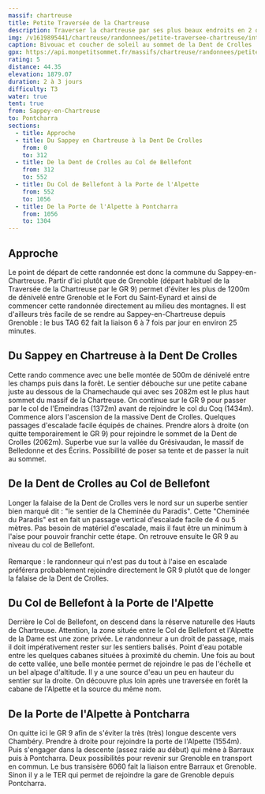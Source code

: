 ```yaml
---
massif: chartreuse
title: Petite Traversée de la Chartreuse
description: Traverser la chartreuse par ses plus beaux endroits en 2 ou 3 jours ? C'est l'objectif de cet itinéraire ! Il suit globalement le tracé du GR 9 qui permet de relier Grenoble à Chambéry, mais en évitant la très longue montée initiale depuis Grenoble ainsi que l'interminable descente finale vers Chambéry. Un concentré de ce qu'il y a de mieux en Chartreuse, à vivre le temps d'un (long) week end.
img: /v1619895441/chartreuse/randonnees/petite-traversee-chartreuse/intro_xuxv2u.jpg
caption: Bivouac et coucher de soleil au sommet de la Dent de Crolles
gpx: https://api.monpetitsommet.fr/massifs/chartreuse/randonnees/petite-traversee-chartreuse.json
rating: 5
distance: 44.35
elevation: 1879.07
duration: 2 à 3 jours
difficulty: T3
water: true
tent: true
from: Sappey-en-Chartreuse
to: Pontcharra
sections:
  - title: Approche
  - title: Du Sappey en Chartreuse à la Dent De Crolles
    from: 0
    to: 312
  - title: De la Dent de Crolles au Col de Bellefont
    from: 312
    to: 552
  - title: Du Col de Bellefont à la Porte de l'Alpette
    from: 552
    to: 1056
  - title: De la Porte de l'Alpette à Pontcharra
    from: 1056
    to: 1304
---
```

## Approche

Le point de départ de cette randonnée est donc la commune du Sappey-en-Chartreuse. Partir d'ici plutôt que de Grenoble (départ habituel de la Traversée de la Chartreuse par le GR 9) permet d'éviter les plus de 1200m de dénivelé entre Grenoble et le Fort du Saint-Eynard et ainsi de commencer cette randonnée directement au milieu des montagnes. Il est d'ailleurs très facile de se rendre au Sappey-en-Chartreuse depuis Grenoble : le bus TAG 62 fait la liaison 6 à 7 fois par jour en environ 25 minutes.

## Du Sappey en Chartreuse à la Dent De Crolles

Cette rando commence avec une belle montée de 500m de dénivelé entre les champs puis dans la forêt. Le sentier débouche sur une petite cabane juste au dessous de la Chamechaude qui avec ses 2082m est le plus haut sommet du massif de la Chartreuse. On continue sur le GR 9 pour passer par le col de l'Emeindras (1372m) avant de rejoindre le col du Coq (1434m). Commence alors l'ascension de la massive Dent de Crolles. Quelques passages d'escalade facile équipés de chaines. Prendre alors à droite (on quitte temporairement le GR 9) pour rejoindre le sommet de la Dent de Crolles (2062m). Superbe vue sur la vallée du Grésivaudan, le massif de Belledonne et des Écrins. Possibilité de poser sa tente et de passer la nuit au sommet.

<content-image url="/v1619895441/chartreuse/randonnees/petite-traversee-chartreuse/step_1_hbdzct.jpg" caption="La Chamechaude, point culminant du massif de la Chartreuse."></content-image>

## De la Dent de Crolles au Col de Bellefont

Longer la falaise de la Dent de Crolles vers le nord sur un superbe sentier bien marqué dit : "le sentier de la Cheminée du Paradis". Cette "Cheminée du Paradis" est en fait un passage vertical d'escalade facile de 4 ou 5 mètres. Pas besoin de matériel d'escalade, mais il faut être un minimum à l'aise pour pouvoir franchir cette étape. On retrouve ensuite le GR 9 au niveau du col de Bellefont.
\
\
Remarque : le randonneur qui n'est pas du tout à l'aise en escalade préférera probablement rejoindre directement le GR 9 plutôt que de longer la falaise de la Dent de Crolles.

<content-image url="/v1619895441/chartreuse/randonnees/petite-traversee-chartreuse/step_2_qa35vw.jpg" caption="L'arête qui sépare la chartreuse de la vallée du Grésivaudan depuis le chemin de la cheminée du paradis"></content-image>

## Du Col de Bellefont à la Porte de l'Alpette

Derrière le Col de Bellefont, on descend dans la réserve naturelle des Hauts de Chartreuse. Attention, la zone située entre le Col de Bellefont et l'Alpette de la Dame est une zone privée. Le randonneur a un droit de passage, mais il doit impérativement rester sur les sentiers balisés. Point d'eau potable entre les quelques cabanes situées à proximité du chemin. Une fois au bout de cette vallée, une belle montée permet de rejoindre le pas de l'échelle et un bel alpage d'altitude. Il y a une source d'eau un peu en hauteur du sentier sur la droite. On découvre plus loin après une traversée en forêt la cabane de l'Alpette et la source du même nom.

<content-image url="/v1619895441/chartreuse/randonnees/petite-traversee-chartreuse/step_3_qpcxwh.jpg" caption="Vue sur la réserve naturelle des Hauts de Chartreuse depuis le col de Bellefont"></content-image>

## De la Porte de l'Alpette à Pontcharra
On quitte ici le GR 9 afin de s'éviter la très (très) longue descente vers Chambéry. Prendre à droite pour rejoindre la porte de l'Alpette (1554m). Puis s'engager dans la descente (assez raide au début) qui mène à Barraux puis à Pontcharra.
Deux possibilités pour revenir sur Grenoble en transport en commun. Le bus transisère 6060 fait la liaison entre Barraux et Grenoble. Sinon il y a le TER qui permet de rejoindre la gare de Grenoble depuis Pontcharra.

